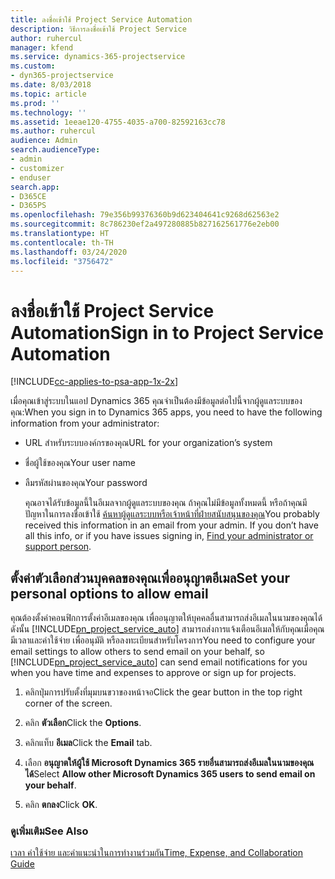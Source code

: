 ```yaml
---
title: ลงชื่อเข้าใช้ Project Service Automation
description: วิธีการลงชื่อเข้าใช้ Project Service
author: ruhercul
manager: kfend
ms.service: dynamics-365-projectservice
ms.custom:
- dyn365-projectservice
ms.date: 8/03/2018
ms.topic: article
ms.prod: ''
ms.technology: ''
ms.assetid: 1eeae120-4755-4035-a700-82592163cc78
ms.author: ruhercul
audience: Admin
search.audienceType:
- admin
- customizer
- enduser
search.app:
- D365CE
- D365PS
ms.openlocfilehash: 79e356b99376360b9d623404641c9268d62563e2
ms.sourcegitcommit: 8c786230ef2a497280885b827162561776e2eb00
ms.translationtype: HT
ms.contentlocale: th-TH
ms.lasthandoff: 03/24/2020
ms.locfileid: "3756472"
---
```

# <a name="sign-in-to-project-service-automation"></a><span data-ttu-id="31f96-103">ลงชื่อเข้าใช้ Project Service Automation</span><span class="sxs-lookup"><span data-stu-id="31f96-103">Sign in to Project Service Automation</span></span>

[!INCLUDE[cc-applies-to-psa-app-1x-2x](../includes/cc-applies-to-psa-app-1x-2x.md)]

<span data-ttu-id="31f96-104">เมื่อคุณเข้าสู่ระบบในแอป Dynamics 365 คุณจำเป็นต้องมีข้อมูลต่อไปนี้จากผู้ดูแลระบบของคุณ:</span><span class="sxs-lookup"><span data-stu-id="31f96-104">When you sign in to Dynamics 365 apps, you need to have the following information from your administrator:</span></span>  
  
- <span data-ttu-id="31f96-105">URL สำหรับระบบองค์กรของคุณ</span><span class="sxs-lookup"><span data-stu-id="31f96-105">URL for your organization’s system</span></span>  
  
- <span data-ttu-id="31f96-106">ชื่อผู้ใช้ของคุณ</span><span class="sxs-lookup"><span data-stu-id="31f96-106">Your user name</span></span>  
  
- <span data-ttu-id="31f96-107">ลืมรหัสผ่านของคุณ</span><span class="sxs-lookup"><span data-stu-id="31f96-107">Your password</span></span>  
  
  <span data-ttu-id="31f96-108">คุณอาจได้รับข้อมูลนี้ในอีเมลจากผู้ดูแลระบบของคุณ ถ้าคุณไม่มีข้อมูลทั้งหมดนี้ หรือถ้าคุณมีปัญหาในการลงชื่อเข้าใช้ [ค้นหาผู้ดูแลระบบหรือเจ้าหน้าที่ฝ่ายสนับสนุนของคุณ](../basics/find-administrator-support.md)</span><span class="sxs-lookup"><span data-stu-id="31f96-108">You probably received this information in an email from your admin. If you don’t have all this info, or if you have issues signing in, [Find your administrator or support person](../basics/find-administrator-support.md).</span></span>  
  
## <a name="set-your-personal-options-to-allow-email"></a><span data-ttu-id="31f96-109">ตั้งค่าตัวเลือกส่วนบุคคลของคุณเพื่ออนุญาตอีเมล</span><span class="sxs-lookup"><span data-stu-id="31f96-109">Set your personal options to allow email</span></span>  
 <span data-ttu-id="31f96-110">คุณต้องตั้งค่าคอนฟิกการตั้งค่าอีเมลของคุณ เพื่ออนุญาตให้บุคคลอื่นสามารถส่งอีเมลในนามของคุณได้ ดังนั้น [!INCLUDE[pn_project_service_auto](../includes/pn-project-service-auto.md)] สามารถส่งการแจ้งเตือนอีเมลให้กับคุณเมื่อคุณมีเวลาและค่าใช้จ่าย เพื่ออนุมัติ หรือลงทะเบียนสำหรับโครงการ</span><span class="sxs-lookup"><span data-stu-id="31f96-110">You need to configure your email settings to allow others to send email on your behalf, so [!INCLUDE[pn_project_service_auto](../includes/pn-project-service-auto.md)] can send email notifications for you when you have time and expenses to approve or sign up for projects.</span></span>  
  
1.  <span data-ttu-id="31f96-111">คลิกปุ่มการปรับตั้งที่มุมบนขวาของหน้าจอ</span><span class="sxs-lookup"><span data-stu-id="31f96-111">Click the gear button in the top right corner of the screen.</span></span>  
  
2.  <span data-ttu-id="31f96-112">คลิก **ตัวเลือก**</span><span class="sxs-lookup"><span data-stu-id="31f96-112">Click the **Options**.</span></span>  
  
3.  <span data-ttu-id="31f96-113">คลิกแท็บ **อีเมล**</span><span class="sxs-lookup"><span data-stu-id="31f96-113">Click the **Email** tab.</span></span>  
  
4.  <span data-ttu-id="31f96-114">เลือก **อนุญาตให้ผู้ใช้ Microsoft Dynamics 365 รายอื่นสามารถส่งอีเมลในนามของคุณได้**</span><span class="sxs-lookup"><span data-stu-id="31f96-114">Select **Allow other Microsoft Dynamics 365 users to send email on your behalf**.</span></span>  
  
5.  <span data-ttu-id="31f96-115">คลิก **ตกลง**</span><span class="sxs-lookup"><span data-stu-id="31f96-115">Click **OK**.</span></span>  
  
### <a name="see-also"></a><span data-ttu-id="31f96-116">ดูเพิ่มเติม</span><span class="sxs-lookup"><span data-stu-id="31f96-116">See Also</span></span>  
 [<span data-ttu-id="31f96-117">เวลา ค่าใช้จ่าย และคำแนะนำในการทำงานร่วมกัน</span><span class="sxs-lookup"><span data-stu-id="31f96-117">Time, Expense, and Collaboration Guide</span></span>](../project-service/time-expense-collaboration-guide.md)

